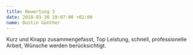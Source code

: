 ```yaml
---
title: Bewertung 3
date: 2018-03-30 19:07:00 +02:00
name: Dustin Günther
---
```


Kurz und Knapp zusammengefasst, Top Leistung, schnell, professionelle Arbeit, Wünsche werden berücksichtigt.